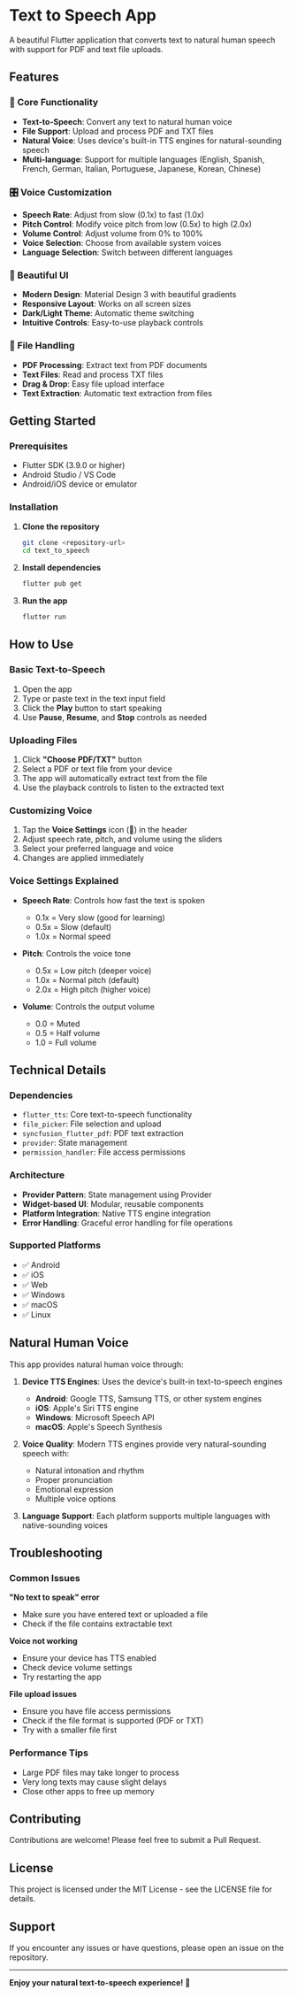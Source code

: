 # Text to Speech App

A beautiful Flutter application that converts text to natural human speech with support for PDF and text file uploads.

## Features

### 🎯 Core Functionality
- **Text-to-Speech**: Convert any text to natural human voice
- **File Support**: Upload and process PDF and TXT files
- **Natural Voice**: Uses device's built-in TTS engines for natural-sounding speech
- **Multi-language**: Support for multiple languages (English, Spanish, French, German, Italian, Portuguese, Japanese, Korean, Chinese)

### 🎛️ Voice Customization
- **Speech Rate**: Adjust from slow (0.1x) to fast (1.0x)
- **Pitch Control**: Modify voice pitch from low (0.5x) to high (2.0x)
- **Volume Control**: Adjust volume from 0% to 100%
- **Voice Selection**: Choose from available system voices
- **Language Selection**: Switch between different languages

### 🎨 Beautiful UI
- **Modern Design**: Material Design 3 with beautiful gradients
- **Responsive Layout**: Works on all screen sizes
- **Dark/Light Theme**: Automatic theme switching
- **Intuitive Controls**: Easy-to-use playback controls

### 📁 File Handling
- **PDF Processing**: Extract text from PDF documents
- **Text Files**: Read and process TXT files
- **Drag & Drop**: Easy file upload interface
- **Text Extraction**: Automatic text extraction from files

## Getting Started

### Prerequisites
- Flutter SDK (3.9.0 or higher)
- Android Studio / VS Code
- Android/iOS device or emulator

### Installation

1. **Clone the repository**
   ```bash
   git clone <repository-url>
   cd text_to_speech
   ```

2. **Install dependencies**
   ```bash
   flutter pub get
   ```

3. **Run the app**
   ```bash
   flutter run
   ```

## How to Use

### Basic Text-to-Speech
1. Open the app
2. Type or paste text in the text input field
3. Click the **Play** button to start speaking
4. Use **Pause**, **Resume**, and **Stop** controls as needed

### Uploading Files
1. Click **"Choose PDF/TXT"** button
2. Select a PDF or text file from your device
3. The app will automatically extract text from the file
4. Use the playback controls to listen to the extracted text

### Customizing Voice
1. Tap the **Voice Settings** icon (🎤) in the header
2. Adjust speech rate, pitch, and volume using the sliders
3. Select your preferred language and voice
4. Changes are applied immediately

### Voice Settings Explained

- **Speech Rate**: Controls how fast the text is spoken
  - 0.1x = Very slow (good for learning)
  - 0.5x = Slow (default)
  - 1.0x = Normal speed

- **Pitch**: Controls the voice tone
  - 0.5x = Low pitch (deeper voice)
  - 1.0x = Normal pitch (default)
  - 2.0x = High pitch (higher voice)

- **Volume**: Controls the output volume
  - 0.0 = Muted
  - 0.5 = Half volume
  - 1.0 = Full volume

## Technical Details

### Dependencies
- `flutter_tts`: Core text-to-speech functionality
- `file_picker`: File selection and upload
- `syncfusion_flutter_pdf`: PDF text extraction
- `provider`: State management
- `permission_handler`: File access permissions

### Architecture
- **Provider Pattern**: State management using Provider
- **Widget-based UI**: Modular, reusable components
- **Platform Integration**: Native TTS engine integration
- **Error Handling**: Graceful error handling for file operations

### Supported Platforms
- ✅ Android
- ✅ iOS
- ✅ Web
- ✅ Windows
- ✅ macOS
- ✅ Linux

## Natural Human Voice

This app provides natural human voice through:

1. **Device TTS Engines**: Uses the device's built-in text-to-speech engines
   - **Android**: Google TTS, Samsung TTS, or other system engines
   - **iOS**: Apple's Siri TTS engine
   - **Windows**: Microsoft Speech API
   - **macOS**: Apple's Speech Synthesis

2. **Voice Quality**: Modern TTS engines provide very natural-sounding speech with:
   - Natural intonation and rhythm
   - Proper pronunciation
   - Emotional expression
   - Multiple voice options

3. **Language Support**: Each platform supports multiple languages with native-sounding voices

## Troubleshooting

### Common Issues

**"No text to speak" error**
- Make sure you have entered text or uploaded a file
- Check if the file contains extractable text

**Voice not working**
- Ensure your device has TTS enabled
- Check device volume settings
- Try restarting the app

**File upload issues**
- Ensure you have file access permissions
- Check if the file format is supported (PDF or TXT)
- Try with a smaller file first

### Performance Tips
- Large PDF files may take longer to process
- Very long texts may cause slight delays
- Close other apps to free up memory

## Contributing

Contributions are welcome! Please feel free to submit a Pull Request.

## License

This project is licensed under the MIT License - see the LICENSE file for details.

## Support

If you encounter any issues or have questions, please open an issue on the repository.

---

**Enjoy your natural text-to-speech experience! 🎵**
